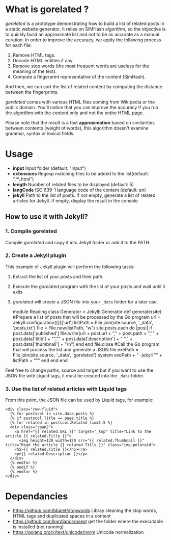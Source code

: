 # What is gorelated ?

*gorelated* is a prototype demonstrating how to build a list of related posts in a static website generator.
It relies on SIMHash algorithm, so the objective is to quickly build an approximate list and not to be as accurate as a manual curation.
In order to improve the accuracy, we apply the following process for each file:

1. Remove HTML tags.
2. Decode HTML entities if any.
3. Remove stop words (the most frequent words are useless for the meaning of the text).
4. Compute a fingerprint representative of the content (SimHash).

And then, we can sort the list of related content by computing the distance between the fingerprints.

*gorelated* comes with various HTML files coming from Wikipedia or the public domain.
You'll notice that you can improve the accuracy if you run the algorithm with the content only and not the entire HTML page.

Please note that the result is a fast **approximation** based on similarities between contents (weight of words), this algorithm doesn't examine grammar, syntax or lexical fields.

# Usage

* **input**  Input folder (default: "input")
* **extensions** Regexp matching files to be added to the list(default: ".*\\.html")
* **length** Number of related files to be displayed (default: 5)
* **langCode** ISO 639-1 language code of the content (default: en)
* **jekyll** Path to the list of posts. If not empty, generate a list of related articles for Jekyll. If empty, display the result in the console

## How to use it with Jekyll?

### 1. Compile gorelated

 Compile *gorelated* and copy it into Jekyll folder or add it to the PATH.

### 2. Create a Jekyll plugin

This example of Jekyll plugin will perform the following tasks:

1. Extract the list of your posts and their path.
2. Execute the *gorelated* program with the list of your posts and wait until it exits
3. *gorelated* will create a JSON file into your `_data` folder for a later use.


    module Reading
      class Generator < Jekyll::Generator
        def generate(site)
          #Prepare a list of posts that will be processed by the Go program
          url  = Jekyll.configuration({})['url']
          listPath = File.join(site.source, '_data', 'posts.txt')
          file = File.new(listPath, "w")
          site.posts.each do |post|
            if post.data['published']
              file.write(url + post.url + "," + post.path  + ",\"" + post.data['title'] + "\",\"" + post.data['description'] + " \"," + post.data['thumbnail'] + "\n")
            end
          end
          file.close
          #Call the Go program that will process the list and generate a JSON file
          exePath = File.join(site.source, '_data', 'gorelated')
          system exePath + " -jekyll \"" + listPath + "\""
        end
      end
    end

Feel free to change paths, source and target but if you want to use the JSON file with Liquid tags, it must be created into the `_data` folder.

### 3. Use the list of related articles with Liquid tags

From this point, the JSON file can be used by Liquid tags, for example:

    <div class="row-fluid">
      {% for postscol in site.data.posts %}
      {% if postscol.Title == page.title %}
      {% for related in postscol.Related limit:5 %}
      <div class="span2">
        <a href="{{ related.URL }}" target="_top" title="Link to the article {{ related.Title }}">
          <img height=120 width=120 src="{{ related.Thumbnail }}" title="Read the article {{ related.Title }}" class="img-polaroid">
        <h5>{{ related.Title }}</h5></a>
        <p>{{ related.Description }}</p>
      </div>
      {% endfor %}
      {% endif %}
      {% endfor %}
    </div>

# Dependancies

* https://github.com/bbalet/stopwords Libray cleaning the stop words, HTML tags and duplicated spaces in a content
* https://github.com/kardianos/osext get the folder where the executable is installed (not running)
* https://golang.org/x/text/unicode/norm Unicode normalization

